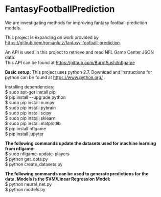 # FantasyFootballPrediction

We are investigating methods for improving fantasy football prediction models.

This project is expanding on work provided by https://github.com/romanlutz/fantasy-football-prediction.

An API is used in this project to retrieve and read NFL Game Center JSON data.<br/> 
This API can be found at https://github.com/BurntSushi/nflgame


**Basic setup:**
This project uses python 2.7. Download and instructions for python can be found at https://www.python.org/ .

Installing dependencies:<br/>
$ sudo apt-get install pip<br/>
$ pip install --upgrade python<br/>
$ sudo pip install numpy<br/>
$ sudo pip install pybrain<br/>
$ sudo pip install scipy<br/>
$ sudo pip install sklearn<br/>
$ sudo pip install matplotlib<br/>
$ pip install nflgame<br/>
$ pip install jupyter<br/>

**The following commands update the datasets used for machine learning from nflgame:<br/>**
$ sudo nflgame-update-players<br/>
$ python get_data.py<br/>
$ python create_datasets.py<br/>

**The following commands can be used to generate predictions for the data. Models is the SVM/Linear Regression Model:<br/>**
$ python neural_net.py<br/>
$ python models.py<br/>
  
  
